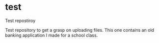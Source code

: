 # test
Test repostiroy

Test repository to get a grasp on uploading files.
This one contains an old banking application I made for a school class.
